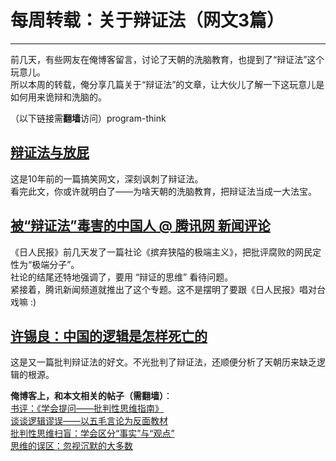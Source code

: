 # 每周转载：关于辩证法（网文3篇） 

-----

 前几天，有些网友在俺博客留言，讨论了天朝的洗脑教育，也提到了“辩证法”这个玩意儿。  
 所以本周的转载，俺分享几篇关于“辩证法”的文章，让大伙儿了解一下这玩意儿是如何用来诡辩和洗脑的。  
   
 （以下链接需**翻墙**访问）program-think  
   
 [辩证法与放屁](https://plus.google.com/u/0/113559088971921339544/posts/QjgHcupvmdv)
-----------------------------------------------------------------------------

  
 这是10年前的一篇搞笑网文，深刻讽刺了辩证法。  
 看完此文，你或许就明白了——为啥天朝的洗脑教育，把辩证法当成一大法宝。  
   
 [被“辩证法”毒害的中国人 @ 腾讯网 新闻评论](https://plus.google.com/u/0/113559088971921339544/posts/1CBLmEH6g51)
----------------------------------------------------------------------------------------------

  
 《日人民报》前几天发了一篇社论《摈弃狭隘的极端主义》，把批评腐败的网民定性为“极端分子”。  
 社论的结尾还特地强调了，要用 “辩证的思维” 看待问题。  
 紧接着，腾讯新闻频道就推出了这个专题。这不是摆明了要跟《日人民报》唱对台戏嘛 :)  
   
 [许锡良：中国的逻辑是怎样死亡的](https://plus.google.com/u/0/113559088971921339544/posts/KAcTEd1H7Kz)
--------------------------------------------------------------------------------------

  
 这是又一篇批判辩证法的好文。不光批判了辩证法，还顺便分析了天朝历来缺乏逻辑的根源。  
   
 **俺博客上，和本文相关的帖子（需翻墙）**：  
 [书评：《学会提问——批判性思维指南》](http://program-think.blogspot.com/2010/10/book-review-asking-right-questions.html)  
 [谈谈逻辑谬误——以五毛言论为反面教材](http://program-think.blogspot.com/2011/03/logical-fallacies.html)  
 [批判性思维扫盲：学会区分“事实”与“观点”](http://program-think.blogspot.com/2013/05/difference-between-fact-and-opinion.html)  
 [思维的误区：忽视沉默的大多数](http://program-think.blogspot.com/2010/07/silent-proof.html) 
